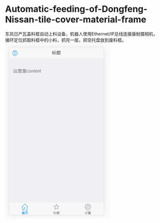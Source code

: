 # Automatic-feeding-of-Dongfeng-Nissan-tile-cover-material-frame
东风日产瓦盖料框自动上料设备，机器人使用Ethernet/IP总线连接康耐摄相机，循环定位抓取料框中的小料，抓完一层，把空托盘放到废料框。
![图片不存在](https://raw.githubusercontent.com/hongmaju/light7Local/master/img/productShow/20170518152848.png)
